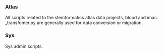 ### Atlas

All scripts related to the stemformatics atlas data projects, blood and imac.  
_transfomer.py are generally used for data conversion or migration.


### Sys

Sys admin scripts.
